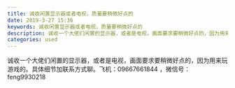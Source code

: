 ```yaml
---
title: 诚收闲置显示器或者电视，质量要稍微好点的
date: 2019-3-27 15:36
keywords: 诚收闲置显示器或者电视，质量要稍微好点的
description: 诚收一个大佬们闲置的显示器，或者是电视，画面要求要稍微好点的，因为用来玩游戏的。具体细节加联系方式聊。飞机：09667661844，微信号：feng9930218
categories: used
---
```

<td class="t_f" id="postmessage_3320567">

诚收一个大佬们闲置的显示器，或者是电视，画面要求要稍微好点的，因为用来玩游戏的。具体细节加联系方式聊。飞机：09667661844 ，微信号：feng9930218</td>
